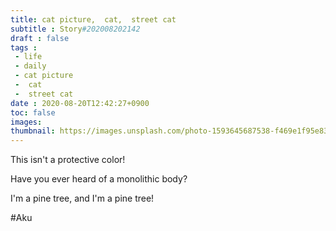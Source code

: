 ```yaml
---
title: cat picture,  cat,  street cat
subtitle : Story#202008202142
draft : false
tags :
 - life
 - daily
 - cat picture
 -  cat
 -  street cat
date : 2020-08-20T12:42:27+0900
toc: false
images: 
thumbnail: https://images.unsplash.com/photo-1593645687538-f469e1f95e83?ixlib=rb-1.2.1&q=80&fm=jpg&crop=entropy&cs=tinysrgb&w=1080&fit=max&ixid=eyJhcHBfaWQiOjE1NTU0OX0
---
```


This isn't a protective color!  

Have you ever heard of a monolithic body?  

I'm a pine tree, and I'm a pine tree!  

#Aku  

